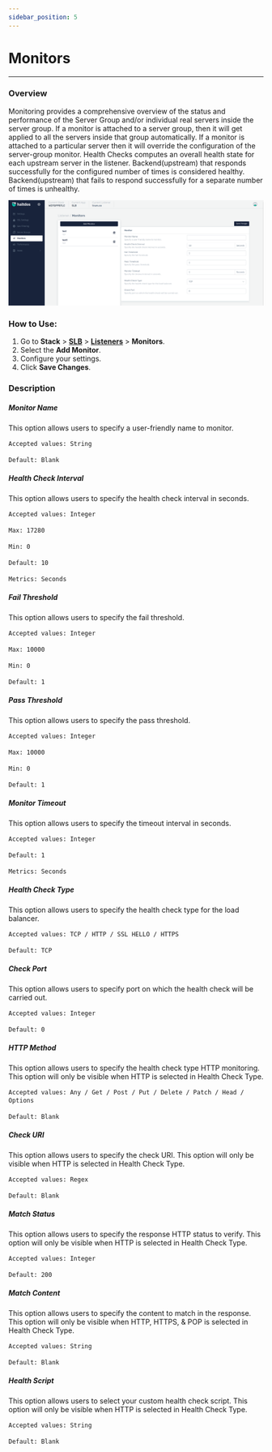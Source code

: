 ```yaml
---
sidebar_position: 5
---
```


# Monitors

---
### Overview
Monitoring provides a comprehensive overview of the status and performance of the Server Group  and/or individual real servers inside the server group. If a monitor is attached to a server group, then it will get applied to all the servers inside that group automatically. If a monitor is attached to a particular server then it will override the configuration of the server-group monitor. Health Checks computes an overall health state for each upstream server in the listener. Backend(upstream) that responds successfully for the configured number of times is considered healthy. Backend(upstream) that fails to respond successfully for a separate number of times is unhealthy.

![monitor1](/img/adc/v7/docs/monitor.png)

### How to Use:

1. Go to **Stack** > [**SLB**](/v7/enterprise/adc)  > [**Listeners**](./listeners.md) > **Monitors**.
2. Select the **Add Monitor**.
3. Configure your settings. 
4. Click **Save Changes**.

### Description

##### **Monitor Name**

This option allows users to specify a user-friendly name to monitor.

    Accepted values: String

    Default: Blank 

##### **Health Check Interval**

This option allows users to specify the health check interval in seconds.

    Accepted values: Integer

    Max: 17280

    Min: 0

    Default: 10  

    Metrics: Seconds 

##### **Fail Threshold**

This option allows users to specify the fail threshold.

    Accepted values: Integer

    Max: 10000

    Min: 0

    Default: 1 

##### **Pass Threshold**

This option allows users to specify the pass threshold.

    Accepted values: Integer

    Max: 10000

    Min: 0

    Default: 1 

##### **Monitor Timeout**

This option allows users to specify the timeout interval in seconds.

    Accepted values: Integer

    Default: 1

    Metrics: Seconds 

##### **Health Check Type**

This option allows users to specify the health check type for the load balancer.

    Accepted values: TCP / HTTP / SSL HELLO / HTTPS

    Default: TCP  

##### **Check Port**

This option allows users to specify port on which the health check will be carried out. 

    Accepted values: Integer

    Default: 0 

##### **HTTP Method**
This option allows users to specify the health check type HTTP monitoring. This option will only be visible when HTTP is selected in Health Check Type.

    Accepted values: Any / Get / Post / Put / Delete / Patch / Head / Options 

    Default: Blank 

##### **Check URI**

This option allows users to specify the check URI. This option will only be visible when HTTP is selected in Health Check Type.

    Accepted values: Regex

    Default: Blank 

##### **Match Status**

This option allows users to specify the response HTTP status to verify. This option will only be visible when HTTP is selected in Health Check Type.

    Accepted values: Integer

    Default: 200

##### **Match Content**

This option allows users to specify the content to match in the response. This option will only be visible when HTTP, HTTPS, & POP is selected in Health Check Type.

    Accepted values: String

    Default: Blank 

##### **Health Script**

This option allows users to select your custom health check script. This option will only be visible when HTTP is selected in Health Check Type.

    Accepted values: String

    Default: Blank 

